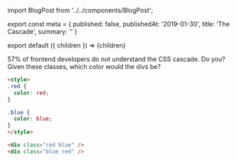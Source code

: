 import BlogPost from '../../components/BlogPost';

export const meta = {
  published: false,
  publishedAt: '2019-01-30',
  title: 'The Cascade',
  summary: ''
}

export default ({ children }) => <BlogPost meta={meta}>{children}</BlogPost>

57% of frontend developers do not understand the CSS cascade. Do you? Given these classes, which color would the divs be?

```html
<style>
.red {
  color: red;
}

.blue {
  color: blue;
}
</style>

<div class="red blue" />
<div class="blue red" />
```
